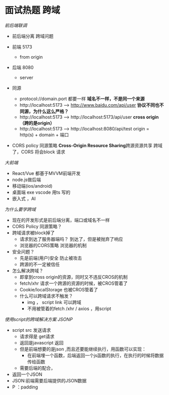 # 面试热题 跨域

*前后端联调*
  - 前后端分离 跨域问题
  - 前端 5173
    - from origin 
  - 后端 8080
    - server 
 
  - 同源
    - protocol://domain.port 都要一样
    **域名不一样，不是同一个来源**
    - http://localhost:5173 --> http://www.baidu.com/api/user 
    **协议不同也不同源，为什么这么严格？**
    - http://localhost:5173 --> http://localhost:5173/api/user
    **cross origin（跨的是origin）**
    - http://localhost:5173 --> http://localhost:8080/api/test
    origin = http(s) + domain + 端口

   - CORS policy 同源策略
     **Cross-Origin Resource Sharing**跨源资源共享
     跨域了，CORS 将会block 请求


*大前端*
  - React/Vue 都基于MVVM前端开发
  - node.js做后端
  - 移动端(ios/android)
  - 桌面端 exe vscode 用ts 写的
  - 嵌入式 ，AI

*为什么要学跨域*
  - 现在的开发形式是前后端分离，端口或域名不一样
  - CORS Policy 同源策略？
  - 跨域请求被block掉了
    - 请求到达了服务器端吗？  到达了，但是被抛弃了响应
    - 浏览器的CORS策略 浏览器的机制
  - 安全问题？
    - 先是前端(用户)安全 防止被攻击
    - 跨源的不一定被信任
  - 怎么解决跨域？
    - 即拿到cross origin的资源，同时又不违反CROS的机制
    - fetch/xhr 请求一个跨源的资源的时候，被CROS管着了
    - Cookie/localStorage 也被CROS管着了
    - 什么可以跨域请求不触发？
      - img ， script link 可以跨域
      - 不用被管着的fetch /xhr / axios ，用script

*使用script的跨域解决方案 JSONP*
  - script src 发送请求
    - 请求得是 get请求
    - 返回是javascript 返回
    - 但是前端想要的是json ,而且还要能继续执行，用函数可以实现：
      - 在前端埋一个函数，后端返回一个js函数的执行，在执行的时候将数据传给函数
    - 需要后端的配合，
  - 返回一个JSON
  - JSON:前端需要后端提供的JSON数据
  - P ：padding